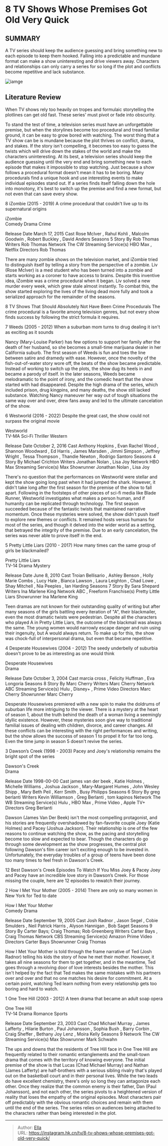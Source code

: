 # 8 TV Shows Whose Premises Got Old Very Quick


## SUMMARY 


 A TV series should keep the audience guessing and bring something new to each episode to keep them hooked. 
 Falling into a predictable and mundane format can make a show uninteresting and drive viewers away. 
 Characters and relationships can only carry a series for so long if the plot and conflicts become repetitive and lack substance. 

![iamge](https://static1.srcdn.com/wordpress/wp-content/uploads/2024/01/izombie-weeds-and-pretty-little-liars.jpg)

## Literature Review

When TV shows rely too heavily on tropes and formulaic storytelling the plotlines can get old fast. These series&#39; must pivot or fade into obscurity. 




To stand the test of time, a television series must have an unforgettable premise, but when the storylines become too procedural and tread familiar ground, it can be easy to grow bored with watching. The worst thing that a TV show can be is mundane because the plot thrives on conflict, drama, and stakes. If the story isn&#39;t compelling, it becomes too easy to guess the twists which will drive down the stakes of the world and make the characters uninteresting.
At its best, a television series should keep the audience guessing until the very end and bring something new to each episode that makes it impossible to stop watching. Just because a show follows a procedural format doesn&#39;t mean it has to be boring. Many procedurals find a unique hook and use interesting events to make individual episodes stand out. If a series finds itself falling down the hole into monotony, it&#39;s best to switch up the premise and find a new format, but not even that can save every show.









 








 8  iZombie (2015 - 2019) 
A crime procedural that couldn&#39;t live up to its supernatural origins
        

  iZombie  
Comedy
Drama
Crime



  Release Date    March 17, 2015     Cast    Rose McIver , Rahul Kohli , Malcolm Goodwin , Robert Buckley , David Anders     Seasons    5     Story By    Rob Thomas     Writers    Rob Thomas     Network    The CW     Streaming Service(s)    HBO Max , Netflix     Directors    Rob Thomas    


There are many zombie shows on the television market, and iZombie tried to distinguish itself by telling a story from the perspective of a zombie. Liv (Rose McIver) is a med student who has been turned into a zombie and starts working as a coroner to have access to brains. Despite this inventive idea, iZombie was a crime procedural when it began. Liv solved a new murder every week, which grew stale almost instantly. To combat this, the show started exploring the lives of the living dead more fully and took a serialized approach for the remainder of the seasons.
            
 
 8 TV Shows That Should Absolutely Not Have Been Crime Procedurals 
The crime procedural is a favorite among television genres, but not every show finds success by following the strict formula it requires. 








 7  Weeds (2005 - 2012) 
When a suburban mom turns to drug dealing it isn&#39;t as exciting as it sounds


 







Nancy (Mary-Louise Parker) has few options to support her family after the death of her husband, so she becomes a small-time marijuana dealer in her California suburb. The first season of Weeds is fun and toes the line between satire and dramedy with ease. However, once the novelty of the fish-out-of-water story wore off, the beats of the show became predictable. Instead of working to switch up the plots, the show dug its heels in and became a parody of itself.
In the later seasons, Weeds became melodramatic to the point of irony, and the comedic heart that the show started with had disappeared. Despite the high drama of the series, which included prison, drug kingpins, and many deaths, the show still lacked substance. Watching Nancy maneuver her way out of tough situations the same way over and over, drew fans away and led to the ultimate cancelation of the show.





 6  Westworld (2016 - 2022) 
Despite the great cast, the show could not surpass the original movie
        

  Westworld  
TV-MA
 Sci-Fi
Thriller
Western



  Release Date    October 2, 2016     Cast    Anthony Hopkins , Evan Rachel Wood , Shannon Woodward , Ed Harris , James Marsden , Jimmi Simpson , Jeffrey Wright , Tessa Thompson , Thandie Newton , Rodrigo Santoro     Seasons    4     Story By    Michael Crichton     Writers    Jonathan Nolan , Lisa Joy     Network    HBO Max     Streaming Service(s)    Max     Showrunner    Jonathan Nolan , Lisa Joy    


There&#39;s no question that the performances on Westworld were stellar and kept the show going long past when it had jumped the shark. However, it didn&#39;t take long after the first season for the premise of the show to fall apart. Following in the footsteps of other pieces of sci-fi media like Blade Runner, Westworld investigates what makes a person human, and if humanity can be replicated through technology.
The first season succeeded because of the fantastic twists that maintained narrative momentum. Once these mysteries were solved, the show didn&#39;t push itself to explore new themes or conflicts. It remained hosts versus humans for most of the series, and though it delved into the wider world as a setting, that betrayed the integrity of the premise. Due to an early cancelation, the series was never able to prove itself in the end.





 5  Pretty Little Liars (2010 - 2017) 
How many times can the same group of girls be blackmailed?
        

  Pretty Little Liars  
TV-14
Drama
Mystery



  Release Date    June 8, 2010     Cast    Troian Bellisario , Ashley Benson , Holly Marie Combs , Lucy Hale , Bianca Lawson , Laura Leighton , Chad Lowe , Shay Mitchell , Nia Peeples , Ian Harding     Seasons    7     Story By    Sara Shepard     Writers    Ina Marlene King     Network    ABC , Freeform     Franchise(s)    Pretty Little Liars     Showrunner    Ina Marlene King    


Teen dramas are not known for their outstanding quality of writing but after many seasons of the girls battling every iteration of &#34;A&#34;, their blackmailer, even the most dramatic twists were pedestrian. Despite all the characters who played A in Pretty Little Liars, the outcome of the blackmail was always the same. The young women would narrowly escape danger and ruin using their ingenuity, but A would always return. To make up for this, the show was chock-full of interpersonal drama, but even that became repetitive. 





 4  Desperate Housewives (2004 - 2012) 
The seedy underbelly of suburbia doesn&#39;t prove to be as interesting as one would think
        

  Desperate Housewives  
Drama



  Release Date    October 3, 2004     Cast    marcia cross , Felicity Huffman , Eva Longoria     Seasons    8     Story By    Marc Cherry     Writers    Marc Cherry     Network    ABC     Streaming Service(s)    Hulu , Disney&#43; , Prime Video     Directors    Marc Cherry     Showrunner    Marc Cherry    


Desperate Housewives premiered with a new spin to make the doldrums of suburban life more intriguing to the viewer. There is a mystery at the heart of season 1, about the truth behind the death of a woman living a seemingly idyllic existence. However, these mysteries soon give way to traditional familial issues of dealing with children, divorce, and career changes. All these conflicts can be interesting with the right performances and writing, but the show allows the success of season 1 to propel it for far too long. Even the time jump in season 5 doesn&#39;t revive the series.





 3  Dawson’s Creek (1998 - 2003) 
Pacey and Joey&#39;s relationship remains the bright spot of the series
        

  Dawson&#39;s Creek  
Drama



  Release Date    1998-00-00     Cast    james van der beek , Katie Holmes , Michelle Williams , Joshua Jackson , Mary-Margaret Humes , John Wesley Shipp , Mary Beth Peil , Kerr Smith , Busy Philipps     Seasons    6     Story By    greg berlanti     Writers    Kevin Williamson , Greg Berlanti , tom kapinos     Network    The WB     Streaming Service(s)    Hulu , HBO Max , Prime Video , Apple TV&#43;     Directors    Greg Berlanti    


Dawson (James Van Der Beek) isn&#39;t the most compelling protagonist, and his stories are frequently overshadowed by fan-favorite couple Joey (Katie Holmes) and Pacey (Joshua Jackson). Their relationship is one of the few reasons to continue watching the show, as the pacing and storytelling become too slow and expected to bear. Though the characters do go through some development as the show progresses, the central plot following Dawson&#39;s film career isn&#39;t exciting enough to be invested in. Unfortunately, the everyday troubles of a group of teens have been done too many times to feel fresh in Dawson&#39;s Creek.
            
 
 12 Best Dawson&#39;s Creek Episodes To Watch If You Miss Joey &amp; Pacey 
Joey and Pacey have an incredible love story in Dawson’s Creek. For those missing the couple, here are 12 episodes to rewatch their journey. 








 2  How I Met Your Mother (2005 - 2014) 
There are only so many women in New York for Ted to date
        

  How I Met Your Mother  
Comedy
Drama



  Release Date    September 19, 2005     Cast    Josh Radnor , Jason Segel , Cobie Smulders , Neil Patrick Harris , Alyson Hannigan , Bob Saget     Seasons    9     Story By    Carter Bays; Craig Thomas; Rob Greenberg     Writers    Carter Bays , Craig Thomas     Network    CBS     Streaming Service(s)    Amazon Prime Video     Directors    Carter Bays     Showrunner    Craig Thomas    


How I Met Your Mother is told through the frame narrative of Ted (Josh Radnor) telling his kids the story of how he met their mother. However, it takes all nine seasons for them to get together, and in the meantime, Ted goes through a revolving door of love interests besides the mother. This isn&#39;t helped by the fact that Ted makes the same mistakes with his partners over and over and that no one matches his desire for commitment. At a certain point, watching Ted learn nothing from every relationship gets too boring and hard to watch.





 1  One Tree Hill (2003 - 2012) 
A teen drama that became an adult soap opera


 







  One Tree Hill  
TV-14
Drama
Romance
Sports



  Release Date    September 23, 2003     Cast    Chad Michael Murray , James Lafferty , Hilarie Burton , Paul Johansson , Sophia Bush , Barry Corbin , Craig Sheffer , Bethany Joy Lenz , Moira Kelly     Seasons    9     Network    The CW     Streaming Service(s)    Max     Showrunner    Mark Schwahn    


The ups and downs that the residents of Tree Hill face in One Tree Hill are frequently related to their romantic entanglements and the small-town drama that comes with the territory of knowing everyone. The initial premise of the show is that Lucas (Chad Michael Murray) and Nathan (James Lafferty) are half-brothers with a serious sibling rivalry that&#39;s played out on the basketball court and in their personal lives. While the two leads do have excellent chemistry, there&#39;s only so long they can antagonize each other.
Once they realize that the common enemy is their father, Dan (Paul Johansson), and not each other, the series pivots to a heightened version of reality that loses the empathy of the original episodes. Most characters pair off predictably with the obvious romantic choices and remain with them until the end of the series. The series relies on audiences being attached to the characters rather than being interested in the plot.


---

> Author: [Ella](https://instagram.hk.cn/)  
> URL: https://instagram.hk.cn/tv/8-tv-shows-whose-premises-got-old-very-quick/  

